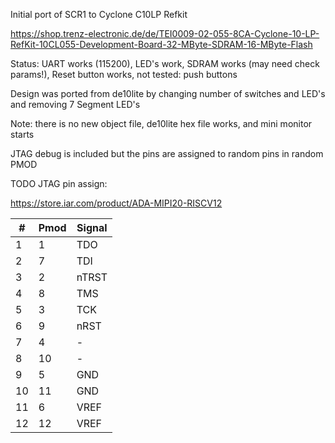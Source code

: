 Initial port of SCR1 to Cyclone C10LP Refkit

https://shop.trenz-electronic.de/de/TEI0009-02-055-8CA-Cyclone-10-LP-RefKit-10CL055-Development-Board-32-MByte-SDRAM-16-MByte-Flash


Status: UART works (115200), LED's work, SDRAM works (may need check params!), Reset button works, not tested: push buttons

Design was ported from de10lite by changing number of switches and LED's and removing 7 Segment LED's

Note:
there is no new object file, de10lite hex file works, and mini monitor starts 

JTAG debug is included but the pins are assigned to random pins in random PMOD

TODO JTAG pin assign: 

https://store.iar.com/product/ADA-MIPI20-RISCV12

| #|Pmod|Signal|
|--|--|--|
| 1| 1|TDO|
| 2| 7|TDI|
| 3| 2|nTRST|
| 4| 8|TMS|
| 5| 3|TCK|
| 6| 9|nRST|
| 7| 4|-|
| 8|10|-|
| 9| 5|GND|
|10|11|GND|
|11| 6|VREF|
|12|12|VREF|




